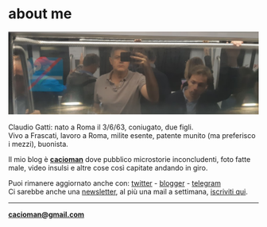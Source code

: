 # about me  

[![](/ns-aboutme-selfie.png "MetroB")](http://cacioman.updog.co/index.md)  
  
  
Claudio Gatti: nato a Roma il 3/6/63, coniugato, due figli.  
Vivo a Frascati, lavoro a Roma, milite esente, patente munito (ma preferisco i mezzi), buonista.  

Il mio blog è [**cacioman**](/index.md)  dove pubblico microstorie inconcludenti, foto fatte male, video insulsi e altre cose così capitate andando in giro.  
  
Puoi rimanere aggiornato anche con: [twitter](https://twitter.com/cacioman) -  [blogger](https://cacioman.blogspot.com) - [telegram](https://t.me/cacioman)   
Ci sarebbe anche una [newsletter](https://tinyletter.com/cacioman/archive), al più una mail a settimana,  [iscriviti qui](https://tinyletter.com/cacioman).  

>      

	
---    
[**cacioman@gmail.com**](mailto::cacioman@gmail.com)  
   